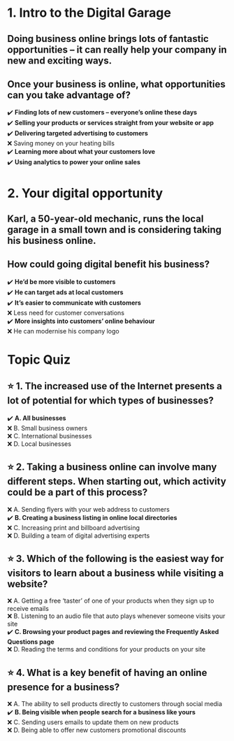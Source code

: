 # 1. Intro to the Digital Garage

## Doing business online brings lots of fantastic opportunities – it can really help your company in new and exciting ways.

## Once your business is online, what opportunities can you take advantage of?

:heavy_check_mark: **Finding lots of new customers – everyone’s online these days**\
:heavy_check_mark: **Selling your products or services straight from your website or app**\
:heavy_check_mark: **Delivering targeted advertising to customers**\
:x: Saving money on your heating bills\
:heavy_check_mark: **Learning more about what your customers love**\
:heavy_check_mark: **Using analytics to power your online sales**

# 2. Your digital opportunity

## Karl, a 50-year-old mechanic, runs the local garage in a small town and is considering taking his business online.

## How could going digital benefit his business?

:heavy_check_mark: **He’d be more visible to customers**\
:heavy_check_mark: **He can target ads at local customers**\
:heavy_check_mark: **It’s easier to communicate with customers**\
:x: Less need for customer conversations\
:heavy_check_mark: **More insights into customers’ online behaviour**\
:x: He can modernise his company logo

# Topic Quiz

## :star: 1. The increased use of the Internet presents a lot of potential for which types of businesses?

:heavy_check_mark: **A. All businesses**\
:x: B. Small business owners\
:x: C. International businesses\
:x: D. Local businesses

## :star: 2. Taking a business online can involve many different steps. When starting out, which activity could be a part of this process?

:x: A. Sending flyers with your web address to customers\
:heavy_check_mark: **B. Creating a business listing in online local directories**\
:x: C. Increasing print and billboard advertising\
:x: D. Building a team of digital advertising experts

## :star: 3. Which of the following is the easiest way for visitors to learn about a business while visiting a website?

:x: A. Getting a free ‘taster’ of one of your products when they sign up to receive emails\
:x: B. Listening to an audio file that auto plays whenever someone visits your site\
:heavy_check_mark: **C. Browsing your product pages and reviewing the Frequently Asked Questions page**\
:x: D. Reading the terms and conditions for your products on your site

## :star: 4. What is a key benefit of having an online presence for a business?

:x: A. The ability to sell products directly to customers through social media\
:heavy_check_mark: **B. Being visible when people search for a business like yours**\
:x: C. Sending users emails to update them on new products\
:x: D. Being able to offer new customers promotional discounts